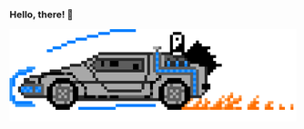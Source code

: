 ### Hello, there! 🙂
![DeLoran](ddvn3zp-fa1e1739-7cd7-45d3-b707-f30fe9fd1e65.gif)
<!--
**geancarlofd/geancarlofd** is a ✨ _special_ ✨ repository because its `README.md` (this file) appears on your GitHub profile.

Here are some ideas to get you started:

- 🔭 I’m currently working on ...
- 🌱 I’m currently learning ...
- 👯 I’m looking to collaborate on ...
- 🤔 I’m looking for help with ...
- 💬 Ask me about ...
- 📫 How to reach me: ...
- 😄 Pronouns: ...
- ⚡ Fun fact: ...
-->
